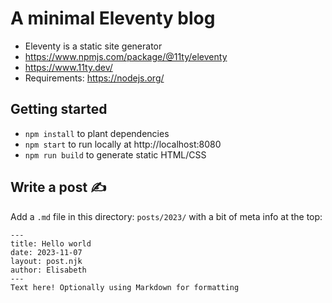 # A minimal Eleventy blog

- Eleventy is a static site generator
- https://www.npmjs.com/package/@11ty/eleventy
- https://www.11ty.dev/
- Requirements: https://nodejs.org/

## Getting started

- `npm install` to plant dependencies
- `npm start` to run locally at http://localhost:8080
- `npm run build` to generate static HTML/CSS

## Write a post ✍️

Add a `.md` file in this directory: `posts/2023/` with a bit of meta info at the top:

```
---
title: Hello world
date: 2023-11-07
layout: post.njk
author: Elisabeth
---
Text here! Optionally using Markdown for formatting
```
